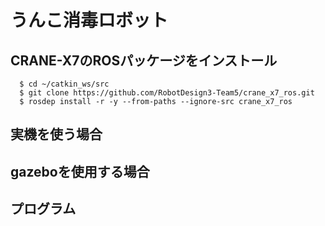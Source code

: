 # うんこ消毒ロボット

## CRANE-X7のROSパッケージをインストール

```
  $ cd ~/catkin_ws/src
  $ git clone https://github.com/RobotDesign3-Team5/crane_x7_ros.git
  $ rosdep install -r -y --from-paths --ignore-src crane_x7_ros
```

## 実機を使う場合

## gazeboを使用する場合
  
## プログラム
 
